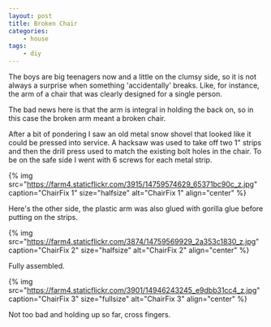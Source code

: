 ```yaml
---
layout: post
title: Broken Chair
categories:
    - house
tags:
    - diy
---
```


The boys are big teenagers now and a little on the clumsy side, so it is not always a surprise when something 'accidentally' breaks. Like, for instance, the arm of a chair that was clearly designed for a single person.

The bad news here is that the arm is integral in holding the back on, so in this case the broken arm meant a broken chair.

After a bit of pondering I saw an old metal snow shovel that looked like it could be pressed into service. A hacksaw was used to take off two 1" strips and then the drill press used to match the existing bolt holes in the chair. To be on the safe side I went with 6 screws for each metal strip.

{% img src="https://farm4.staticflickr.com/3915/14759574629_65371bc90c_z.jpg" caption="ChairFix 1" size="halfsize" alt="ChairFix 1" align="center" %}

Here's the other side, the plastic arm was also glued with gorilla glue before putting on the strips.

{% img src="https://farm4.staticflickr.com/3874/14759569929_2a353c1830_z.jpg" caption="ChairFix 2" size="halfsize" alt="ChairFix 2" align="center" %}

Fully assembled.

{% img src="https://farm4.staticflickr.com/3901/14946243245_e9dbb31cc4_z.jpg" caption="ChairFix 3" size="fullsize" alt="ChairFix 3" align="center" %}

Not too bad and holding up so far, cross fingers.